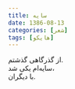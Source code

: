 ```yaml
---
title: سایه
date: 1386-08-13
categories: [شعر]
tags: [هایکو]
---
```


از گذرگاهی گذشتم.  
سایه‌ام یکی شد،  
با دیگران.

